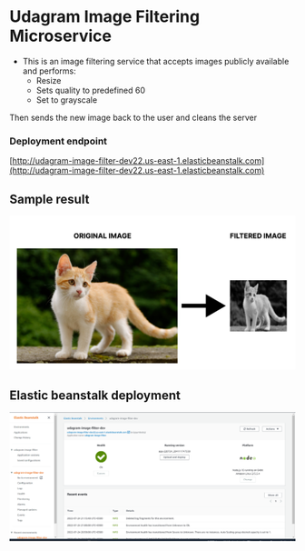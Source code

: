 # Udagram Image Filtering Microservice

* This is an image filtering service that accepts images publicly available and performs:
    * Resize
    * Sets quality to predefined 60
    * Set to grayscale

Then sends the new image back to the user and cleans the server

### Deployment endpoint

[http://udagram-image-filter-dev22.us-east-1.elasticbeanstalk.com](http://udagram-image-filter-dev22.us-east-1.elasticbeanstalk.com)

## Sample result

![SampleResult](./deployment_screenshots/sample.png)

## Elastic beanstalk deployment

![EbDeplyment](./deployment_screenshots/eb-deploy.png)
